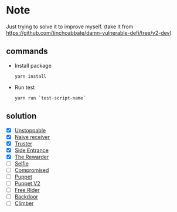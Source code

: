 # Note
Just trying to solve it to improve myself.
(take it from https://github.com/tinchoabbate/damn-vulnerable-defi/tree/v2-dev)

## commands
- Install package
    ```
    yarn install
    ```
- Run test
    ```
    yarn run `test-script-name`
    ```

## solution
- [x] [Unstoppable](https://github.com/CokeFung/damn-vulnerable-defi-v2-solution/tree/main/test/unstoppable)
- [x] [Naive receiver](https://github.com/CokeFung/damn-vulnerable-defi-v2-solution/tree/main/test/naive-receiver)
- [x] [Truster](https://github.com/CokeFung/damn-vulnerable-defi-v2-solution/tree/main/test/truster)
- [x] [Side Entrance](https://github.com/CokeFung/damn-vulnerable-defi-v2-solution/tree/main/test/side-entrance)
- [x] [The Rewarder](https://github.com/CokeFung/damn-vulnerable-defi-v2-solution/tree/main/test/the-rewarder)
- [ ] [Selfie](https://github.com/CokeFung/damn-vulnerable-defi-v2-solution/tree/main/test/selfie)
- [ ] [Compromised](https://github.com/CokeFung/damn-vulnerable-defi-v2-solution/tree/main/test/compromised)
- [ ] [Puppet](https://github.com/CokeFung/damn-vulnerable-defi-v2-solution/tree/main/test/puppet)
- [ ] [Puppet V2](https://github.com/CokeFung/damn-vulnerable-defi-v2-solution/tree/main/test/puppet-v2)
- [ ] [Free Rider](https://github.com/CokeFung/damn-vulnerable-defi-v2-solution/tree/main/test/free-rider)
- [ ] [Backdoor](https://github.com/CokeFung/damn-vulnerable-defi-v2-solution/tree/main/test/backdoor)
- [ ] [Climber](https://github.com/CokeFung/damn-vulnerable-defi-v2-solution/tree/main/test/climber)